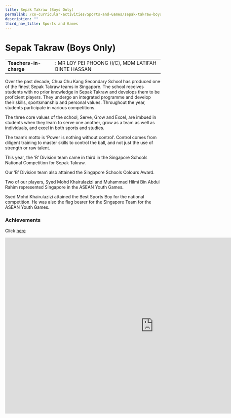 ```yaml
---
title: Sepak Takraw (Boys Only)
permalink: /co-curricular-activities/Sports-and-Games/sepak-takraw-boys-only/
description: ""
third_nav_title: Sports and Games
---
```

# **Sepak Takraw (Boys Only)**

|  	|  	|
|---	|---	|
| **Teachers-in-charge** 	| : MR LOY PEI PHOONG (I/C), MDM LATIFAH BINTE HASSAN 	|


Over the past decade, Chua Chu Kang Secondary School has produced one of the finest Sepak Takraw teams in Singapore. The school receives students with no prior knowledge in Sepak Takraw and develops them to be proficient players. They undergo an integrated programme and develop their skills, sportsmanship and personal values. Throughout the year, students participate in various competitions. 

The three core values of the school, Serve, Grow and Excel, are imbued in students when they learn to serve one another, grow as a team as well as individuals, and excel in both sports and studies. 

The team’s motto is ‘Power is nothing without control’. Control comes from diligent training to master skills to control the ball, and not just the use of strength or raw talent.

This year, the ‘B’ Division team came in third in the Singapore Schools National Competition for Sepak Takraw. 

Our ‘B’ Division team also attained the Singapore Schools Colours Award.

Two of our players, Syed Mohd Khairulazizi and Muhammad Hilmi Bin Abdul Rahim represented Singapore in the ASEAN Youth Games.  

Syed Mohd Khairulazizi attained the Best Sports Boy for the national competition. He was also the flag bearer for the Singapore Team for the ASEAN Youth Games.


### Achievements  

Click [here](https://staging.du7l9z039t2jh.amplifyapp.com/compassionate-leaders/cca-achievements/)


<iframe allowfullscreen="true" height="569" width="960" frameborder="0" src="https://docs.google.com/presentation/d/e/2PACX-1vR6A_yTZBqXlV6E89H-IRHSPSpU1Ox1a0qkAJj1XbZMCbMkYo_KHh-hf_HmBxkHCaN4Mo1PSR1gzVST/embed?start=true&amp;loop=true&amp;delayms=3000"></iframe>